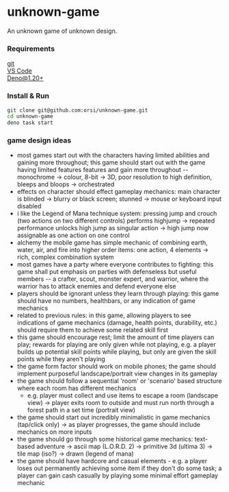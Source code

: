 # unknown-game
An unknown game of unknown design.

### Requirements
[git](https://git-scm.com)  
[VS Code](https://code.visualstudio.com)  
[Deno@1.20+](https://deno.land)

### Install & Run
```sh
git clone git@github.com:orsi/unknown-game.git
cd unknown-game
deno task start
```

### game design ideas
- most games start out with the characters having limited abilities and gaining more throughout; this game should start out with the game having limited features features and gain more throughout -- monochrome -> colour, 8-bit -> 3D, poor resolution to high definition, bleeps and bloops -> orchestrated
- effects on character should effect gameplay mechanics: main character is blinded -> blurry or black screen; stunned -> mouse or keyboard input disabled
- i like the Legend of Mana technique system: pressing jump and crouch (two actions on two different controls) performs highjump -> repeated performance unlocks high jump as singular action -> high jump now assignable as one action on one control
- alchemy the mobile game has simple mechanic of combining earth, water, air, and fire into higher order items: one action, 4 elements -> rich, complex combination system
- most games have a party where everyone contributes to fighting: this game shall put emphasis on parties with defenseless but useful members -- a crafter, scout, monster expert, and warrior, where the warrior has to attack enemies and defend everyone else
- players should be ignorant unless they learn through playing: this game should have no numbers, healthbars, or any indication of game mechanics
- related to previous rules: in this game, allowing players to see indications of game mechanics (damage, health points, durability, etc.) should require them to achieve some related skill first
- this game should encourage rest; limit the amount of time players can play; rewards for playing are only given while not playing, e.g. a player builds up potential skill points while playing, but only are given the skill points while they aren't playing
- the game form factor should work on mobile phones; the game should implement purposeful landscape/portrait view changes in its gameplay
- the game should follow a sequential 'room' or 'scenario' based structure where each room has different mechanics
  - e.g. player must collect and use items to escape a room (landscape view) -> player exits room to outside and must run north through a forest path in a set time (portrait view)
- the game should start out incredibly minimalistic in game mechanics (tap/click only) -> as player progresses, the game should include mechanics on more inputs
- the game should go through some historical game mechanics: text-based adventure -> ascii map (L.O.R.D. 2) -> primitive 3d (ultima 3) -> tile map (iso?) -> drawn (legend of mana)
- the game should have hardcore and casual elements - e.g. a player loses out permanently achieving some item if they don't do some task; a player can gain cash casually by playing some minimal effort gameplay mechanic
